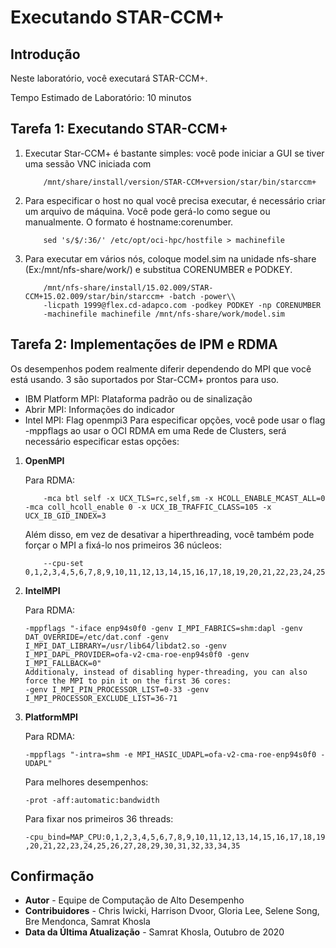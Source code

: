 # Executando STAR-CCM+

## Introdução

Neste laboratório, você executará STAR-CCM+.

Tempo Estimado de Laboratório: 10 minutos

## Tarefa 1: Executando STAR-CCM+

1.  Executar Star-CCM+ é bastante simples: você pode iniciar a GUI se tiver uma sessão VNC iniciada com
    
            /mnt/share/install/version/STAR-CCM+version/star/bin/starccm+
        
2.  Para especificar o host no qual você precisa executar, é necessário criar um arquivo de máquina. Você pode gerá-lo como segue ou manualmente. O formato é hostname:corenumber.
    
            sed 's/$/:36/' /etc/opt/oci-hpc/hostfile > machinefile
        
3.  Para executar em vários nós, coloque model.sim na unidade nfs-share (Ex:/mnt/nfs-share/work/) e substitua CORENUMBER e PODKEY.
    
            /mnt/nfs-share/install/15.02.009/STAR-CCM+15.02.009/star/bin/starccm+ -batch -power\\ 
            -licpath 1999@flex.cd-adapco.com -podkey PODKEY -np CORENUMBER 
            -machinefile machinefile /mnt/nfs-share/work/model.sim
        

## Tarefa 2: Implementações de IPM e RDMA

Os desempenhos podem realmente diferir dependendo do MPI que você está usando. 3 são suportados por Star-CCM+ prontos para uso.

*   IBM Platform MPI: Plataforma padrão ou de sinalização
*   Abrir MPI: Informações do indicador
*   Intel MPI: Flag openmpi3 Para especificar opções, você pode usar o flag -mppflags ao usar o OCI RDMA em uma Rede de Clusters, será necessário especificar estas opções:

1.  **OpenMPI**
    
    Para RDMA:
    
            -mca btl self -x UCX_TLS=rc,self,sm -x HCOLL_ENABLE_MCAST_ALL=0 -mca coll_hcoll_enable 0 -x UCX_IB_TRAFFIC_CLASS=105 -x UCX_IB_GID_INDEX=3 
        
        
    
    Além disso, em vez de desativar a hiperthreading, você também pode forçar o MPI a fixá-lo nos primeiros 36 núcleos:
    
            --cpu-set 0,1,2,3,4,5,6,7,8,9,10,11,12,13,14,15,16,17,18,19,20,21,22,23,24,25,26,27,28,29,30,31,32,33,34,35
        
2.  **IntelMPI**
    
    Para RDMA:
    
        -mppflags "-iface enp94s0f0 -genv I_MPI_FABRICS=shm:dapl -genv DAT_OVERRIDE=/etc/dat.conf -genv I_MPI_DAT_LIBRARY=/usr/lib64/libdat2.so -genv I_MPI_DAPL_PROVIDER=ofa-v2-cma-roe-enp94s0f0 -genv I_MPI_FALLBACK=0"
        Additionaly, instead of disabling hyper-threading, you can also force the MPI to pin it on the first 36 cores:
        -genv I_MPI_PIN_PROCESSOR_LIST=0-33 -genv I_MPI_PROCESSOR_EXCLUDE_LIST=36-71
        
3.  **PlatformMPI**
    
    Para RDMA:
    
        -mppflags "-intra=shm -e MPI_HASIC_UDAPL=ofa-v2-cma-roe-enp94s0f0 -UDAPL"
        
        
    
    Para melhores desempenhos:
    
        -prot -aff:automatic:bandwidth
        
    
    Para fixar nos primeiros 36 threads:
    
        -cpu_bind=MAP_CPU:0,1,2,3,4,5,6,7,8,9,10,11,12,13,14,15,16,17,18,19 ,20,21,22,23,24,25,26,27,28,29,30,31,32,33,34,35
        

## Confirmação

*   **Autor** - Equipe de Computação de Alto Desempenho
*   **Contribuidores** - Chris Iwicki, Harrison Dvoor, Gloria Lee, Selene Song, Bre Mendonca, Samrat Khosla
*   **Data da Última Atualização** - Samrat Khosla, Outubro de 2020